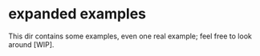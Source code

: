 # expanded examples
This dir contains some examples, even one real example; feel free to look around [WIP].

